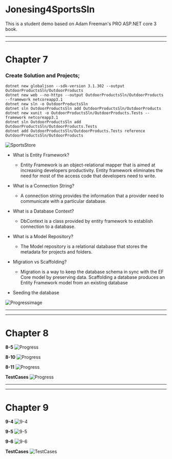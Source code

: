 # Jonesing4SportsSln
This is a student demo based on Adam Freeman's PRO ASP.NET core 3 book.

***
***

#  Chapter 7

### Create Solution and Projects;

    dotnet new globaljson --sdk-version 3.1.302 --output OutdoorProductsSln/OutdoorProducts
    dotnet new web --no-https --output OutdoorProductsSln/OutdoorProducts --framework netcoreapp3.1
    dotnet new sln -o OutdoorProductsSln
    dotnet sln OutdoorProductsSln add OutdoorProductsSln/OutdoorProducts 
    dotnet new xunit -o OutdoorProductsSln/OutdoorProducts.Tests --framework netcoreapp3.1
    dotnet sln OutdoorProductsSln add OutdoorProductsSln/OutdoorProducts.Tests 
    dotnet add OutdoorProductsSln/OutdoorProducts.Tests reference OutdoorProductsSln/OutdoorProducts


![SportsStore](https://github.com/JacobJones6154/Jonesing4SportsSln/blob/master/Clips/Sportsstore.PNG)


* What is Entity Framework?
    * Entity Framework is an object-relational mapper that is aimed at increasing developers productivity. Entity framework eliminates the need for most of the access code that developers need to write. 

* What is a Connection String?
    * A connection string provides the information that a provider need to communicate with a particular database. 

* What is a Database Context?
    * DbContext is a class provided by entity framework to establish connection to a database.

* What is a Model Repository?
    * The Model repository is a relational database that stores the metadata for projects and folders.

* Migration vs Scaffolding?
    * Migration is a way to keep the database schema in sync with the EF Core model by preserving data.  Scaffolding a database produces an Entity Framework model from an existing database
    
* Seeding the database

![Progressimage](https://github.com/JacobJones6154/Jonesing4SportsSln/blob/master/Clips/7-9.PNG)

***
***

# Chapter 8

**8-5**
![Progress](https://github.com/JacobJones6154/Jonesing4SportsSln/blob/master/Clips/8-5.PNG)

**8-10**
![Progress](https://github.com/JacobJones6154/Jonesing4SportsSln/blob/master/Clips/8-10.PNG)

**8-11**
![Progress](https://github.com/JacobJones6154/Jonesing4SportsSln/blob/master/Clips/8-11.PNG)

**TestCases**
![Progress](https://github.com/JacobJones6154/Jonesing4SportsSln/blob/master/Clips/TestCases.PNG)

***
***

# Chapter 9

**9-4**
![9-4](https://github.com/JacobJones6154/Jonesing4SportsSln/blob/master/Clips/9-4.PNG)

**9-5**
![9-5](https://github.com/JacobJones6154/Jonesing4SportsSln/blob/master/Clips/9-5.PNG)

**9-6**
![9-6](https://github.com/JacobJones6154/Jonesing4SportsSln/blob/master/Clips/9-6.PNG)

**TestCases**
![TestCases](https://github.com/JacobJones6154/Jonesing4SportsSln/blob/master/Clips/TestCasesCh9.PNG)


